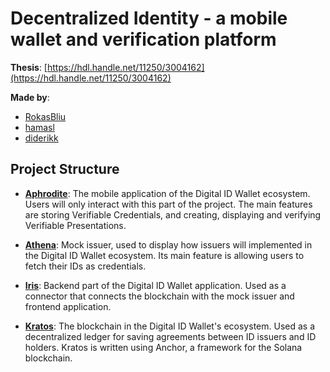 # Decentralized Identity - a mobile wallet and verification platform

**Thesis**: [https://hdl.handle.net/11250/3004162](https://hdl.handle.net/11250/3004162)

**Made by**:

- [RokasBliu](https://github.com/RokasBliu)
- [hamasl](https://github.com/hamasl)
- [diderikk](https://github.com/diderikk)


## Project Structure
* **[Aphrodite](https://gitlab.com/ntnu-idi/thesis/22_077/aphrodite.git)**: The mobile application of the Digital ID Wallet ecosystem. Users will only interact with this part of the project. The main features are storing Verifiable Credentials, and creating, displaying and verifying Verifiable Presentations.

* **[Athena](https://gitlab.com/ntnu-idi/thesis/22_077/athena.git)**: Mock issuer, used to display how issuers will implemented in the Digital ID Wallet ecosystem. Its main feature is allowing users to fetch their IDs as credentials.

* **[Iris](https://gitlab.com/ntnu-idi/thesis/22_077/iris.git)**: Backend part of the Digital ID Wallet application. Used as a connector that connects the blockchain with the mock issuer and frontend application.  

* **[Kratos](https://gitlab.com/ntnu-idi/thesis/22_077/kratos.git)**: The blockchain in the Digital ID Wallet's ecosystem. Used as a decentralized ledger for saving agreements between ID issuers and ID holders. Kratos is written using Anchor, a framework for the Solana blockchain. 
